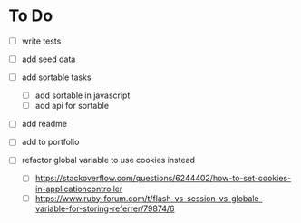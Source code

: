 # To Do

- [ ] write tests
- [ ] add seed data

- [ ] add sortable tasks

  - [ ] add sortable in javascript
  - [ ] add api for sortable

- [ ] add readme

- [ ] add to portfolio

- [ ] refactor global variable to use cookies instead

  - [ ] <https://stackoverflow.com/questions/6244402/how-to-set-cookies-in-applicationcontroller>
  - [ ] <https://www.ruby-forum.com/t/flash-vs-session-vs-globale-variable-for-storing-referrer/79874/6>
